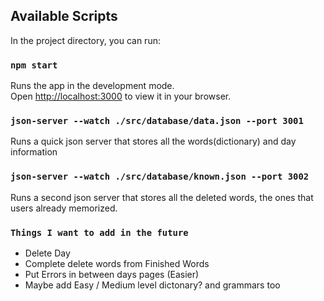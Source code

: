 
## Available Scripts

In the project directory, you can run:

### `npm start`

Runs the app in the development mode.\
Open [http://localhost:3000](http://localhost:3000) to view it in your browser.

### `json-server --watch ./src/database/data.json --port 3001`
Runs a quick json server that stores all the words(dictionary) and day information

### `json-server --watch ./src/database/known.json --port 3002`
Runs a second json server that stores all the deleted words, the ones that users already memorized. 

### `Things I want to add in the future`
- Delete Day
- Complete delete words from Finished Words 
- Put Errors in between days pages (Easier)
- Maybe add Easy / Medium level dictonary? and grammars too
